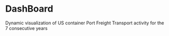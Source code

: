# DashBoard
Dynamic visualization of US container Port Freight Transport activity for the 7 consecutive years
